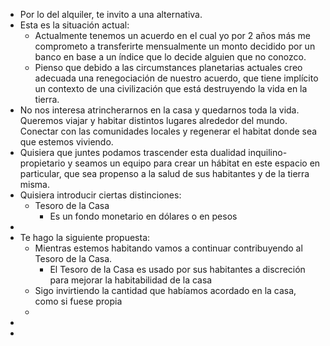 - Por lo del alquiler, te invito a una alternativa.
- Esta es la situación actual:
	- Actualmente tenemos un acuerdo en el cual yo por 2 años más me comprometo a transferirte mensualmente un monto decidido por un banco en base a un índice que lo decide alguien que no conozco.
	- Pienso que debido a las circumstances planetarias actuales creo adecuada una renegociación de nuestro acuerdo, que tiene implícito un contexto de una civilización que está destruyendo la vida en la tierra.
- No nos interesa atrincherarnos en la casa y quedarnos toda la vida. Queremos viajar y habitar distintos lugares alrededor del mundo. Conectar con las comunidades locales y regenerar el habitat donde sea que estemos viviendo.
- Quisiera que juntes podamos trascender esta dualidad inquilino-propietario y seamos un equipo para crear un hábitat en este espacio en particular, que sea propenso a la salud de sus habitantes y de la tierra misma.
- Quisiera introducir ciertas distinciones:
	- Tesoro de la Casa
		- Es un fondo monetario en dólares o en pesos
-
- Te hago la siguiente propuesta:
	- Mientras estemos habitando vamos a continuar contribuyendo al Tesoro de la Casa.
		- El Tesoro de la Casa es usado por sus habitantes a discreción para mejorar la habitabilidad de la casa
	- Sigo invirtiendo la cantidad que habíamos acordado en la casa, como si fuese propia
	-
-
-